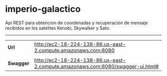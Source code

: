 # imperio-galactico

Api REST para obtencion de coordenadas y recuperación de mensaje recibidos en los satelites Kenobi, Skywalker y Sato.

--------------------------------------------------
|  |  |
| ------ | ------ |
| **Url** | http://ec2-18-224-138-86.us-east-2.compute.amazonaws.com:8080 |
|  |  |
| **Swagger** | http://ec2-18-224-138-86.us-east-2.compute.amazonaws.com:8080/swagger-ui.html# |
